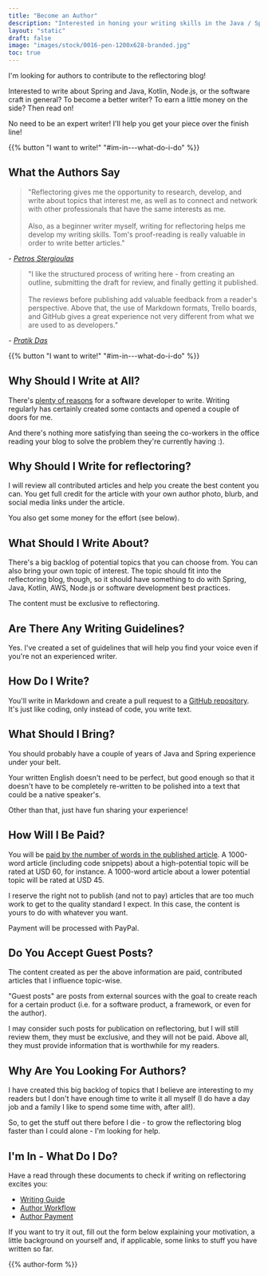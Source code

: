 ```yaml
---
title: "Become an Author"
description: "Interested in honing your writing skills in the Java / Spring space and earning a little money on the side? I need you! Read on to learn on how to contribute to the reflectoring blog. I'm looking forward to hear from you!"
layout: "static"
draft: false
image: "images/stock/0016-pen-1200x628-branded.jpg"
toc: true
---
```


I'm looking for authors to contribute to the reflectoring blog!

Interested to write about Spring and Java, Kotlin, Node.js, or the software craft in general? To become a better writer? To earn a little money on the side? Then read on!

No need to be an expert writer! I'll help you get your piece over the finish line!

{{% button "I want to write!" "#im-in---what-do-i-do" %}}

## What the Authors Say

> "Reflectoring gives me the opportunity to research, develop, and write about topics that interest me, as well as to connect and network with other professionals that have the same interests as me.
> <br/><br/>
> Also, as a beginner writer myself, writing for reflectoring helps me develop my writing skills. Tom's proof-reading is really valuable in order to write better articles."

*- [Petros Stergioulas](/authors/petros)*

> "I like the structured process of writing here - from creating an outline, submitting the draft for review, and finally getting it published.
> <br/><br/>
> The reviews before publishing add valuable feedback from a reader's perspective. Above that, the use of Markdown formats, Trello boards, and GitHub gives a great experience not very different from what we are used to as developers."

*- [Pratik Das](/authors/pratikdas)*

{{% button "I want to write!" "#im-in---what-do-i-do" %}}

## Why Should I Write at All?

There's [plenty of reasons](https://www.google.com/search?q=why+should+i+write+a+programming+blog&rlz=1C1GCEA_enDE749DE749&oq=why+should+i+write+a+programming+blog&aqs=chrome..69i57j0j35i39j0l5.4855j0j4&sourceid=chrome&ie=UTF-8) for a software developer to write. Writing regularly has certainly created some contacts and opened a couple of doors for me.

And there's nothing more satisfying than seeing the co-workers in the office reading your blog to solve the problem they're currently having :).

## Why Should I Write for reflectoring?

I will review all contributed articles and help you create the best content you can. You get full credit for the article with your own author photo, blurb, and social media links under the article.

You also get some money for the effort (see below).

## What Should I Write About?

There's a big backlog of potential topics that you can choose from. You can also bring your own topic of interest. The topic should fit into the reflectoring blog, though, so it should have something to do with Spring, Java, Kotlin, AWS, Node.js or software development best practices.

The content must be exclusive to reflectoring.

## Are There Any Writing Guidelines?

Yes. I've created a set of guidelines that will help you find your voice even if you're not an experienced writer.

## How Do I Write?

You'll write in Markdown and create a pull request to a [GitHub repository](https://github.com/reflectoring/reflectoring.github.io). It's just like coding, only instead of code, you write text.

## What Should I Bring?

You should probably have a couple of years of Java and Spring experience under your belt.

Your written English doesn't need to be perfect, but good enough so that it doesn't have to be completely re-written to be polished into a text that could be a native speaker's.

Other than that, just have fun sharing your experience!

## How Will I Be Paid?

You will be [paid by the number of words in the published article](/contribute/author-payment/). A 1000-word article (including code snippets) about a high-potential topic will be rated at USD 60, for instance. A 1000-word article about a lower potential topic will be rated at USD 45.

I reserve the right not to publish (and not to pay) articles that are too much work to get to the quality standard I expect. In this case, the content is yours to do with whatever you want.

Payment will be processed with PayPal.

## Do You Accept Guest Posts?

The content created as per the above information are paid, contributed articles that I influence topic-wise.

"Guest posts" are posts from external sources with the goal to create reach for a certain product (i.e. for a software product, a framework, or even for the author).

I may consider such posts for publication on reflectoring, but I will still review them, they must be exclusive, and they will not be paid. Above all, they must provide information that is worthwhile for my readers.

## Why Are You Looking For Authors?

I have created this big backlog of topics that I believe are interesting to my readers but I don't have enough time to write it all myself (I do have a day job and a family I like to spend some time with, after all!).

So, to get the stuff out there before I die - to grow the reflectoring blog faster than I could alone - I'm looking for help.

## I'm In - What Do I Do?

Have a read through these documents to check if writing on reflectoring excites you:

- [Writing Guide](/contribute/writing-guide/)
- [Author Workflow](/contribute/author-workflow/)
- [Author Payment](/contribute/author-payment/)

If you want to try it out, fill out the form below explaining your motivation, a little background on yourself and, if applicable, some links to stuff you have written so far.

{{% author-form %}}